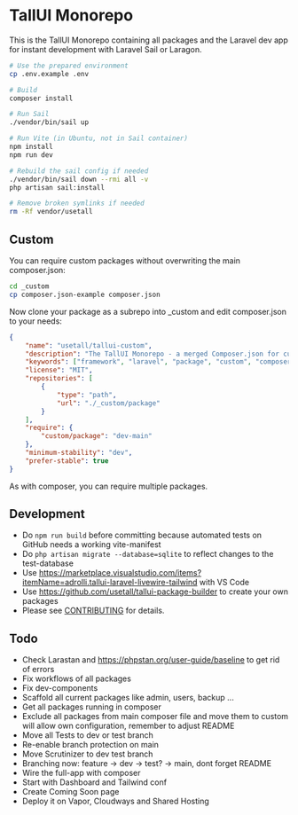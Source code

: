 # TallUI Monorepo

This is the TallUI Monorepo containing all packages and the Laravel dev app for instant development with Laravel Sail or Laragon.

```bash
# Use the prepared environment
cp .env.example .env

# Build
composer install

# Run Sail
./vendor/bin/sail up

# Run Vite (in Ubuntu, not in Sail container)
npm install
npm run dev

# Rebuild the sail config if needed
./vendor/bin/sail down --rmi all -v
php artisan sail:install

# Remove broken symlinks if needed
rm -Rf vendor/usetall
```

## Custom

You can require custom packages without overwriting the main composer.json:

```bash
cd _custom
cp composer.json-example composer.json
```

Now clone your package as a subrepo into _custom and edit composer.json to your needs:

```json
{
    "name": "usetall/tallui-custom",
    "description": "The TallUI Monorepo - a merged Composer.json for custom packages.",
    "keywords": ["framework", "laravel", "package", "custom", "composer", "monorepo"],
    "license": "MIT",
    "repositories": [
        {
            "type": "path",
            "url": "./_custom/package"
        }
    ],
    "require": {
        "custom/package": "dev-main"
    },
    "minimum-stability": "dev",
    "prefer-stable": true
}
```

As with composer, you can require multiple packages.


## Development

- Do `npm run build` before committing because automated tests on GitHub needs a working vite-manifest
- Do `php artisan migrate --database=sqlite` to reflect changes to the test-database
- Use https://marketplace.visualstudio.com/items?itemName=adrolli.tallui-laravel-livewire-tailwind with VS Code
- Use https://github.com/usetall/tallui-package-builder to create your own packages
- Please see [CONTRIBUTING](CONTRIBUTING.md) for details. 


## Todo

- Check Larastan and https://phpstan.org/user-guide/baseline to get rid of errors
- Fix workflows of all packages
- Fix dev-components
- Scaffold all current packages like admin, users, backup ...
- Get all packages running in composer
- Exclude all packages from main composer file and move them to custom will allow own configuration, remember to adjust README
- Move all Tests to dev or test branch
- Re-enable branch protection on main
- Move Scrutinizer to dev test branch
- Branching now: feature -> dev -> test? -> main, dont forget README
- Wire the full-app with composer
- Start with Dashboard and Tailwind conf
- Create Coming Soon page
- Deploy it on Vapor, Cloudways and Shared Hosting
